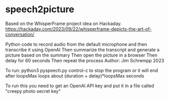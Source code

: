 # speech2picture
Based on the WhisperFrame project idea on Hackaday.  
https://hackaday.com/2023/09/22/whisperframe-depicts-the-art-of-conversation/

Python code to record audio from the default microphone and then transcribe it using OpenAI
Then summarize the transcript and generate a picture based on the summary
Then open the picture in a browser
Then delay for 60 seconds
Then repeat the process
Author: Jim Schrempp 2023 

To run:  python3 pyspeech.py
control-c to stop the program or it will end after loopsMax loops about (duration + delay)*loopsMax seconds

To run this you need to get an OpenAI API key and put it in a file called "creepy photo secret key"
